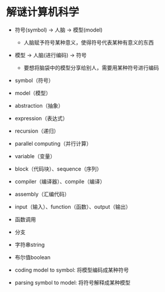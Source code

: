 # 解谜计算机科学

- 符号(symbol) -> 人脑 -> 模型(model)
  - 人脑赋予符号某种意义，使得符号代表某种有意义的东西
- 模型 -> 人脑(进行编码) -> 符号
  - 要想将脑袋中的模型分享给别人，需要用某种符号进行编码

- symbol（符号）
- model（模型）
- abstraction（抽象）
- expression（表达式）
- recursion（递归）
- parallel computing（并行计算）
- variable（变量）
- block（代码块）、sequence（序列）
- compiler（编译器）、compile（编译）
- assembly（汇编代码）
- input（输入）、function（函数）、output（输出）
- 函数调用
- 分支
- 字符串string
- 布尔值boolean

- coding model to symbol: 将模型编码成某种符号
- parsing symbol to model: 将符号解释成某种模型
